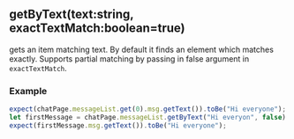 ## getByText(text:string, exactTextMatch:boolean=true)
gets an item matching text. By default it finds an element which matches exactly. Supports partial matching by passing in false argument in `exactTextMatch`.

### Example

```typescript
expect(chatPage.messageList.get(0).msg.getText()).toBe("Hi everyone");
let firstMessage = chatPage.messageList.getByText("Hi everyon", false)
expect(firstMessage.msg.getText()).toBe("Hi everyone");
```
